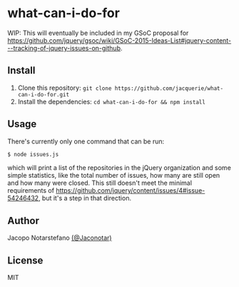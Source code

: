 # what-can-i-do-for #

WIP: This will eventually be included in my GSoC proposal for https://github.com/jquery/gsoc/wiki/GSoC-2015-Ideas-List#jquery-content---tracking-of-jquery-issues-on-github.

## Install ##

1. Clone this repository: `git clone https://github.com/jacquerie/what-can-i-do-for.git`
2. Install the dependencies: `cd what-can-i-do-for && npm install`

## Usage ##

There's currently only one command that can be run:
```bash
$ node issues.js
```
which will print a list of the repositories in the jQuery organization
and some simple statistics, like the total number of issues, how many
are still open and how many were closed. This still doesn't meet the
minimal requirements of https://github.com/jquery/content/issues/4#issue-54246432,
but it's a step in that direction.

## Author ##

Jacopo Notarstefano [(@Jaconotar)](https://twitter.com/Jaconotar)

## License ##

MIT
